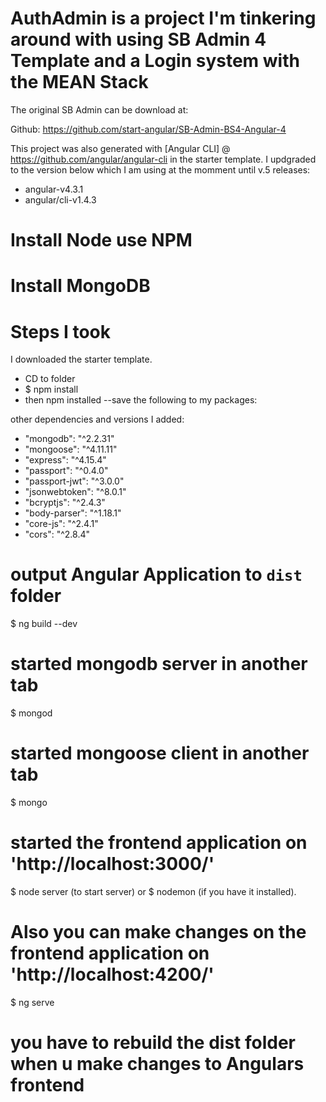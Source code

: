 # AuthAdmin is a project I'm tinkering around with using SB Admin 4 Template and a Login system with the MEAN Stack

The original SB Admin can be download at:

Github: https://github.com/start-angular/SB-Admin-BS4-Angular-4

This project was also generated with [Angular CLI] @ https://github.com/angular/angular-cli in the starter template.
I updgraded to the version below which I am using at the momment until v.5 releases:
- angular-v4.3.1
- angular/cli-v1.4.3

# Install Node use NPM 
# Install MongoDB 

# Steps I took
I downloaded the starter template.
- CD to folder 
- $ npm install
- then npm installed --save the following to my packages:

other dependencies and versions I added:
- "mongodb": "^2.2.31"
- "mongoose": "^4.11.11"
- "express": "^4.15.4"
- "passport": "^0.4.0"
- "passport-jwt": "^3.0.0"
- "jsonwebtoken": "^8.0.1"
- "bcryptjs": "^2.4.3"
- "body-parser": "^1.18.1"
- "core-js": "^2.4.1"
- "cors": "^2.8.4"

# output Angular Application to `dist` folder
$ ng build --dev
# started mongodb server in another tab
$ mongod
# started mongoose client in another tab
$ mongo
# started the frontend application on 'http://localhost:3000/'
$ node server (to start server) or $ nodemon (if you have it installed).
# Also you can make changes on the frontend application on 'http://localhost:4200/'
$ ng serve  
# you have to rebuild the dist folder when u make changes to Angulars frontend 
